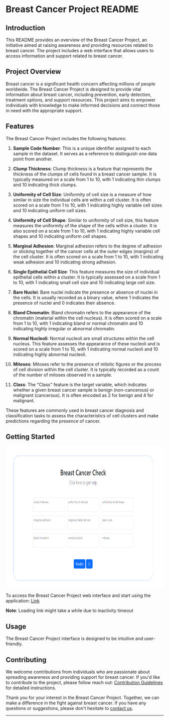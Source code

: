 # Breast Cancer Project README

## Introduction

This README provides an overview of the Breast Cancer Project, an initiative aimed at raising awareness and providing resources related to breast cancer. The project includes a web interface that allows users to access information and support related to breast cancer.

## Project Overview

Breast cancer is a significant health concern affecting millions of people worldwide. The Breast Cancer Project is designed to provide vital information about breast cancer, including prevention, early detection, treatment options, and support resources. This project aims to empower individuals with knowledge to make informed decisions and connect those in need with the appropriate support.

## Features

The Breast Cancer Project includes the following  features:

1. **Sample Code Number**: This is a unique identifier assigned to each sample in the dataset. It serves as a reference to distinguish one data point from another.

2. **Clump Thickness**: Clump thickness is a feature that represents the thickness of the clumps of cells found in a breast cancer sample. It is typically measured on a scale from 1 to 10, with 1 indicating thin clumps and 10 indicating thick clumps.

3. **Uniformity of Cell Size**: Uniformity of cell size is a measure of how similar in size the individual cells are within a cell cluster. It is often scored on a scale from 1 to 10, with 1 indicating highly variable cell sizes and 10 indicating uniform cell sizes.

4. **Uniformity of Cell Shape**: Similar to uniformity of cell size, this feature measures the uniformity of the shape of the cells within a cluster. It is also scored on a scale from 1 to 10, with 1 indicating highly variable cell shapes and 10 indicating uniform cell shapes.

5. **Marginal Adhesion**: Marginal adhesion refers to the degree of adhesion or sticking together of the cancer cells at the outer edges (margins) of the cell cluster. It is often scored on a scale from 1 to 10, with 1 indicating weak adhesion and 10 indicating strong adhesion.

6. **Single Epithelial Cell Size**: This feature measures the size of individual epithelial cells within a cluster. It is typically assessed on a scale from 1 to 10, with 1 indicating small cell size and 10 indicating large cell size.

7. **Bare Nuclei**: Bare nuclei indicate the presence or absence of nuclei in the cells. It is usually recorded as a binary value, where 1 indicates the presence of nuclei and 0 indicates their absence.

8. **Bland Chromatin**: Bland chromatin refers to the appearance of the chromatin (material within the cell nucleus). It is often scored on a scale from 1 to 10, with 1 indicating bland or normal chromatin and 10 indicating highly irregular or abnormal chromatin.

9. **Normal Nucleoli**: Normal nucleoli are small structures within the cell nucleus. This feature assesses the appearance of these nucleoli and is scored on a scale from 1 to 10, with 1 indicating normal nucleoli and 10 indicating highly abnormal nucleoli.

10. **Mitoses**: Mitoses refer to the presence of mitotic figures or the process of cell division within the cell cluster. It is typically recorded as a count of the number of mitoses observed in a sample.

11. **Class**: The "Class" feature is the target variable, which indicates whether a given breast cancer sample is benign (non-cancerous) or malignant (cancerous). It is often encoded as 2 for benign and 4 for malignant.

These features are commonly used in breast cancer diagnosis and classification tasks to assess the characteristics of cell clusters and make predictions regarding the presence of cancer.

## Getting Started

<img src="static/interface.png" width="800" height="450">

To access the Breast Cancer Project web interface and start using the application:
[Link](https://breastcancer.oyekuabdulquadr.repl.co/)

**Note**: Loading link might take a while due to inactivity timeout

## Usage

The Breast Cancer Project interface is designed to be intuitive and user-friendly.


## Contributing

We welcome contributions from individuals who are passionate about spreading awareness and providing support for breast cancer. If you'd like to contribute to the project, please follow reach out: [Contribution Guidelines](mailto:oyekuabdulquadri123@email.com:) for detailed instructions.


Thank you for your interest in the Breast Cancer Project. Together, we can make a difference in the fight against breast cancer. If you have any questions or suggestions, please don't hesitate to [contact us](mailto:oyekuabdulquadri123@email.com:).


---



